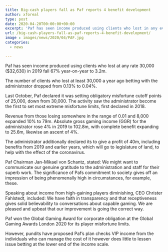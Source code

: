 ```yaml
---
title: Big-cash players fall as Paf reports 4 benefit development
author: xforeal 
type: post
date: 2020-04-20T00:00:00+00:00
excerpt: 'Paf has seen income produced using clients who lost in any event 30,000 ($32,630) in 2019 fall 67&amp;percnt; year-on-year to 3 '
url: /big-cash-players-fall-as-paf-reports-4-benefit-development/
image : images/news/2020/04/PAF.jpg
categories:
  - news

---
```

Paf has seen income produced using clients who lost at any rate 30,000 ($32,630) in 2019 fall 67&percnt; year-on-year to 3.2m. 

The number of clients who lost at least 30,000 a year ago betting with the administrator dropped from 0.13&percnt; to 0.04&percnt;. 

Last October, Paf declared it was setting obligatory misfortune cutoff points of 25,000, down from 30,000. The activity saw the administrator become the first to set most extreme misfortune limits, first declared in 2018. 

Revenue from those losing somewhere in the range of 0.01 and 8,000 expanded 10&percnt; to 79m. Absolute gross gaming income (GGR) for the administrator rose 4&percnt; in 2019 to 102.8m, with complete benefit expanding to 25.6m, likewise an ascent of 4&percnt;. 

The administrator additionally declared its to give a profit of 40m, including benefits from 2019 and earlier years, which will go to legislature of land, to help with the effect of the coronavirus. 

Paf Chairman Jan-Mikael von Schantz, stated: We might want to communicate our genuine gratitude to the administration and staff for their superb work. The significance of Pafs commitment to society gives off an impression of being phenomenally high in circumstances, for example, these. 

Speaking about income from high-gaining players diminishing, CEO Christer Fahlstedt, included: We have faith in transparency and that receptiveness gives solid believability to conversations about capable gaming. We are pleased and upbeat that our improvement is going the correct way. 

Paf won the Global Gaming Award for corporate obligation at the Global Gaming Awards London 2020 for its player misfortune limits. 

However, pundits have proposed Paf&#8217;s plan checks VIP income from the individuals who can manage the cost of it however does little to lessen issue betting at the lower end of the income scale.